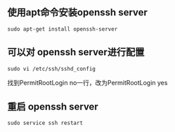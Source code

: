 ## 使用apt命令安装openssh server

```sudo apt-get install openssh-server```

 

 

## 可以对 openssh server进行配置

```sudo vi /etc/ssh/sshd_config```

找到PermitRootLogin no一行，改为PermitRootLogin yes

 
## 重启 openssh server

```sudo service ssh restart```
